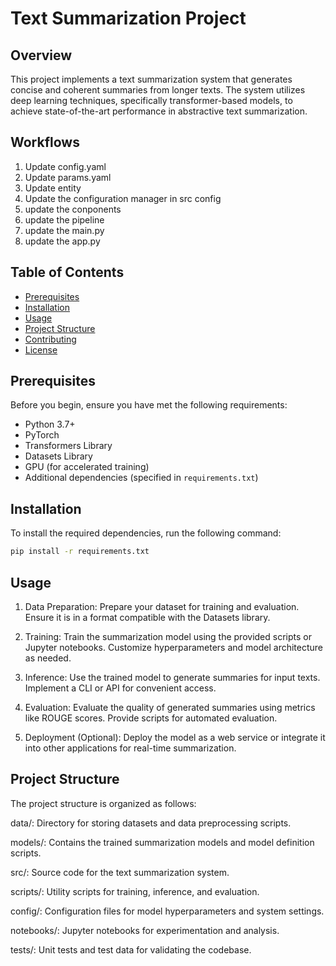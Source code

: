# Text Summarization Project

## Overview

This project implements a text summarization system that generates concise and coherent summaries from longer texts. The system utilizes deep learning techniques, specifically transformer-based models, to achieve state-of-the-art performance in abstractive text summarization.

## Workflows

1. Update config.yaml
2. Update params.yaml
3. Update entity
4. Update the configuration manager in src config
5. update the conponents
6. update the pipeline
7. update the main.py
8. update the app.py
   
## Table of Contents

- [Prerequisites](#prerequisites)
- [Installation](#installation)
- [Usage](#usage)
- [Project Structure](#project-structure)
- [Contributing](#contributing)
- [License](#license)

## Prerequisites

Before you begin, ensure you have met the following requirements:

- Python 3.7+
- PyTorch
- Transformers Library
- Datasets Library
- GPU (for accelerated training)
- Additional dependencies (specified in `requirements.txt`)

## Installation

To install the required dependencies, run the following command:

```bash
pip install -r requirements.txt
```

## Usage
1. Data Preparation:
Prepare your dataset for training and evaluation. Ensure it is in a format compatible with the Datasets library.

2. Training:
Train the summarization model using the provided scripts or Jupyter notebooks. Customize hyperparameters and model architecture as needed.

3. Inference:
Use the trained model to generate summaries for input texts. Implement a CLI or API for convenient access.

4. Evaluation:
Evaluate the quality of generated summaries using metrics like ROUGE scores. Provide scripts for automated evaluation.

5. Deployment (Optional):
Deploy the model as a web service or integrate it into other applications for real-time summarization.

## Project Structure
The project structure is organized as follows:

data/: Directory for storing datasets and data preprocessing scripts.

models/: Contains the trained summarization models and model definition scripts.

src/: Source code for the text summarization system.

scripts/: Utility scripts for training, inference, and evaluation.

config/: Configuration files for model hyperparameters and system settings.

notebooks/: Jupyter notebooks for experimentation and analysis.

tests/: Unit tests and test data for validating the codebase.

